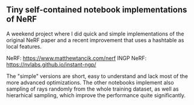 ## Tiny self-contained notebook implementations of NeRF

A weekend project where I did quick and simple implementations of the original NeRF paper and a recent improvement that uses a hashtable as local features.

NeRF: https://www.matthewtancik.com/nerf
INGP NeRF: https://nvlabs.github.io/instant-ngp/

The "simple" versions are short, easy to understand and lack most of the more advanced optimizations. The other notebooks implement also sampling of rays randomly from the whole training dataset, as well as hierarhical sampling, which improve the performance quite significantly.
